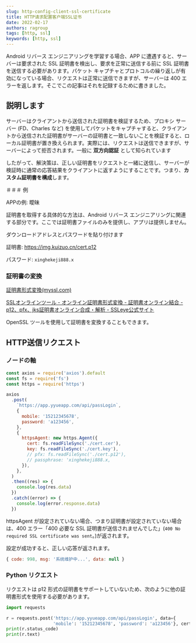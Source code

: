 ```yaml
---
slug: http-config-client-ssl-certificate
title: HTTP请求配置客户端SSL证书
date: 2022-02-17
authors: ragroup
tags: [http, ssl]
keywords: [http, ssl]
---
```


Android リバース エンジニアリングを学習する場合、APP に遭遇すると、サーバーは要求された SSL 証明書を検出し、要求を正常に送信する前に SSL 証明書を送信する必要があります。パケット キャプチャとプロトコルの繰り返しが有効になっている場合、リクエストは正常に送信できますが、サーバーは 400 エラーを返します。そこでこの記事はそれを記録するために書きました。

<!-- truncate -->

## 説明します

サーバーはクライアントから送信された証明書を検証するため、プロキシ サーバー (FD、Charles など) を使用してパケットをキャプチャすると、クライアントから送信された証明書がサーバーの証明書と一致しないことを検証すると、ローカル証明書が置き換えられます。実際には、リクエストは送信できますが、サーバーによって拒否されます。一般に **双方向認証** として知られています

したがって、解決策は、正しい証明書をリクエストと一緒に送信し、サーバーが検証時に通常の応答結果をクライアントに返すようにすることです。つまり、**カスタム証明書を構成**します。

＃＃＃ 例

APPの例: 曖昧

証明書を取得する具体的な方法は、Android リバース エンジニアリングに関連する部分です。ここでは証明書ファイルのみを提供し、アプリは提供しません。

ダウンロードアドレスとパスワードを貼り付けます

証明書: https://img.kuizuo.cn/cert.p12

パスワード: `xinghekeji888.x`

### 証明書の変換

[証明書形式変換(myssl.com)](https://myssl.com/cert_convert.html)

[SSLオンラインツール - オンライン証明書形式変換 - 証明書オンライン結合 - p12、pfx、jks証明書オンライン合成・解析 - SSLeye公式サイト](https://www.ssleye.com/ssltool/jks_pkcs12.html)

OpenSSL ツールを使用して証明書を変換することもできます。

## HTTP送信リクエスト

### ノードの軸

```javascript
const axios = require('axios').default
const fs = require('fs')
const https = require('https')

axios
  .post(
    `https://app.yyueapp.com/api/passLogin`,
    {
      mobile: '15212345678',
      password: 'a123456',
    },
    {
      httpsAgent: new https.Agent({
        cert: fs.readFileSync('./cert.cer'),
        key: fs.readFileSync('./cert.key'),
        // pfx: fs.readFileSync('./cert.p12'),
        // passphrase: 'xinghekeji888.x,
      }),
    },
  )
  .then((res) => {
    console.log(res.data)
  })
  .catch((error) => {
    console.log(error.response.data)
  })
```

httpsAgent が設定されていない場合、つまり証明書が設定されていない場合は、400 エラー「400 必要な SSL 証明書が送信されませんでした」(`400 No required SSL certificate was sent`。)が返されます。

設定が成功すると、正しい応答が返されます。

```javascript
{ code: 998, msg: '系统维护中...', data: null }
```
### Python リクエスト

リクエストは p12 形式の証明書をサポートしていないため、次のように他の証明書形式を使用する必要があります。

```python
import requests

r = requests.post('https://app.yyueapp.com/api/passLogin', data={
                  'mobile': '15212345678', 'password': 'a123456'}, cert=('./cert.cer', './cert.key'))
print(r.status_code)
print(r.text)
```